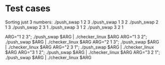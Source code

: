 # Test cases

Sorting just 3 numbers:
./push_swap 1 2 3
./push_swap 1 3 2
./push_swap 2 1 3
./push_swap 2 3 1
./push_swap 3 1 2
./push_swap 3 2 1

ARG="1 2 3"; ./push_swap $ARG | ./checker_linux $ARG
ARG="1 3 2"; ./push_swap $ARG | ./checker_linux $ARG
ARG="2 1 3"; ./push_swap $ARG | ./checker_linux $ARG
ARG="2 3 1"; ./push_swap $ARG | ./checker_linux $ARG
ARG="3 1 2"; ./push_swap $ARG | ./checker_linux $ARG
ARG="3 2 1"; ./push_swap $ARG | ./checker_linux $ARG